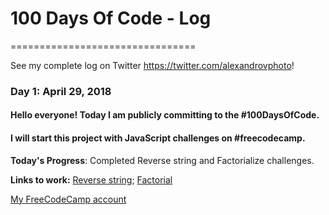 # 100 Days Of Code - Log
================================

See my complete log on Twitter https://twitter.com/alexandrovphoto!

### Day 1: April 29, 2018 
#### Hello everyone! Today I am publicly committing to the #100DaysOfCode. 
#### I will start this project with JavaScript challenges on #freecodecamp.

**Today's Progress**: Completed Reverse string and Factorialize challenges.

**Links to work:** 
[Reverse string](https://github.com/aleksmn/JavaScriptChallenges/blob/master/Basic%20algorithms/reverse_string.js);
[Factorial](https://github.com/aleksmn/JavaScriptChallenges/blob/master/Basic%20algorithms/factorial.js)

[My FreeCodeCamp account](https://www.freecodecamp.com/aleksmn)
